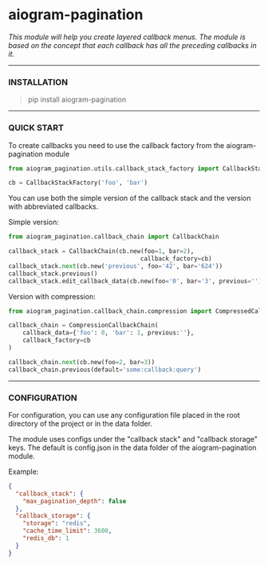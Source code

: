 # aiogram-pagination

*This module will help you create layered callback menus. The module is based on the concept that each callback has all
the preceding callbacks in it.*

***

### INSTALLATION

> pip install aiogram-pagination
***

### QUICK START

To create callbacks you need to use the callback factory from the aiogram-pagination module

```python
from aiogram_pagination.utils.callback_stack_factory import CallbackStackFactory

cb = CallbackStackFactory('foo', 'bar')
```

You can use both the simple version of the callback stack and the version with abbreviated callbacks.

Simple version:

```python
from aiogram_pagination.callback_chain import CallbackChain

callback_stack = CallbackChain(cb.new(foo=1, bar=2),
                                     callback_factory=cb)
callback_stack.next(cb.new('previous', foo='42', bar='624'))
callback_stack.previous()
callback_stack.edit_callback_data(cb.new(foo='0', bar='3', previous=''))
```

Version with compression:

```python
from aiogram_pagination.callback_chain.compression import CompressedCallbackChain

callback_chain = CompressionCallbackChain(
    callback_data={'foo': 0, 'bar': 1, previous:''},
    callback_factory=cb
)

callback_chain.next(cb.new(foo=2, bar=3))
callback_chain.previous(default='some:callback:query')
```

***

### CONFIGURATION

For configuration, you can use any configuration file placed in the root directory of the project or in the data folder.

The module uses configs under the "callback stack" and "callback storage" keys. The default is config.json in the data folder of the
aiogram-pagination module.

Example:

```json
{
  "callback_stack": {
    "max_pagination_depth": false
  },
  "callback_storage": {
    "storage": "redis",
    "cache_time_limit": 3600,
    "redis_db": 1
  }
}
```
 